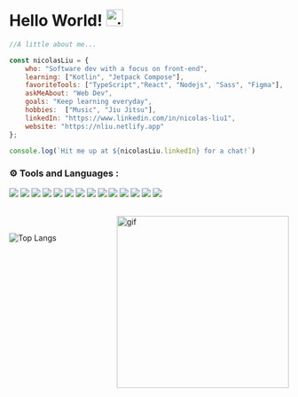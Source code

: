 <!-- # Hello World! 👋 -->
# Hello World! <img  alt ="gif" src="https://emojis.slackmojis.com/emojis/images/1643515250/12686/karate_blob_wave.gif?1643515250" width="30"/> 
<!--<img align="right" alt ="gif" src= "https://cdn.dribbble.com/users/1162077/screenshots/5403918/focus-animation.gif" width="300"/>-->

<!--![visitors](https://visitor-badge.laobi.icu/badge?page_id=nicolas-liu.nicolas-liu)-->


```javascript
//A little about me...

const nicolasLiu = {
    who: "Software dev with a focus on front-end",
    learning: ["Kotlin", "Jetpack Compose"],
    favoriteTools: ["TypeScript","React", "Nodejs", "Sass", "Figma"],
    askMeAbout: "Web Dev",
    goals: "Keep learning everyday",
    hobbies:  ["Music", "Jiu Jitsu"],
    linkedIn: "https://www.linkedin.com/in/nicolas-liu1",
    website: "https://nliu.netlify.app"
};

console.log(`Hit me up at ${nicolasLiu.linkedIn} for a chat!`)
```

<!-- ### 💼 Industry Experience
- Front-End Developer at TedxMontréal
    (Feb 2022 - Feb 2023)
- React Web Application Developer at Idside
    (May 2022 - <b>Present</b>) -->

### ⚙️ Tools and Languages :

<!-- ![](https://img.shields.io/badge/Editor-VS_Code-informational?style=flat&logo=visual-studio-code&logoColor=white&color=124bb5) -->
![](https://img.shields.io/badge/Code-ReactJs-informational?style=flat&logo=react&logoColor=white&color=124bb5)
![](https://img.shields.io/badge/Code-ReactNative-informational?style=flat&logo=react&logoColor=white&color=124bb5)
![](https://img.shields.io/badge/Code-Kotlin-informational?style=flat&logo=Kotlin&logoColor=white&color=124bb5)
![](https://img.shields.io/badge/Tools-Figma-informational?style=flat&logo=figmal&logoColor=white&color=124bb5)
![](https://img.shields.io/badge/Code-Sass-informational?style=flat&logo=Sass&logoColor=white&color=124bb5)
![](https://img.shields.io/badge/Code-Nodejs-informational?style=flat&logo=nodejs&logoColor=white&color=124bb5)
![](https://img.shields.io/badge/Code-JavaScript-informational?style=flat&logo=javascript&logoColor=white&color=124bb5)
![](https://img.shields.io/badge/Code-TypeScript-informational?style=flat&logo=typescript&logoColor=white&color=124bb5)
![](https://img.shields.io/badge/Tools-MaterialUI-informational?style=flat&logo=MaterialUI&logoColor=white&color=124bb5)
![](https://img.shields.io/badge/Tools-KendoUI-informational?style=flat&logo=KendoUI&logoColor=white&color=124bb5)
![](https://img.shields.io/badge/Code-Java-informational?style=flat&logo=java&logoColor=white&color=124bb5)
![](https://img.shields.io/badge/Code-Php-informational?style=flat&logo=php&logoColor=white&color=124bb5)
![](https://img.shields.io/badge/Tools-Git-informational?style=flat&logo=git&logoColor=white&color=124bb5)
![](https://img.shields.io/badge/Code-Firebase-informational?style=flat&logo=Firebase&logoColor=white&color=124bb5)

<br>
&nbsp;
<!--<img align="right" alt ="gif" src= "https://cdn.dribbble.com/users/1500250/screenshots/4305931/justjake_dribbble.gif" width="300"/>-->
<!--<img align="right" alt ="gif" src= "https://mir-s3-cdn-cf.behance.net/project_modules/disp/7498b717965545.562c188adc4fb.gif" width="310"/>-->
 <img align="right" alt ="gif" src= "https://68.media.tumblr.com/b66ca2325bb53abc88b9ebf80dda9097/tumblr_oodo3rjNzE1w5ovkto1_1280.gif" width="310"/>
                                                                                                
<!-- ![Nicolas' GitHub stats](https://github-readme-stats.vercel.app/api?username=Nicolas-Liu&show_icons=true&theme=prussian) -->

<!-- [![Top Langs](https://github-readme-stats.vercel.app/api/top-langs/?username=Nicolas-Liu&layout=compact)](https://github.com/Nicolas-Liu/github-readme-stats)  -->
 ![Top Langs](https://github-readme-stats.vercel.app/api/top-langs/?username=Nicolas-Liu&hide=html&layout=compact&langs_count=8&hide_border=true&title_color=a8d1f7&icon_color=000000&text_color=93b2cf&bg_color=1d3e5c)


